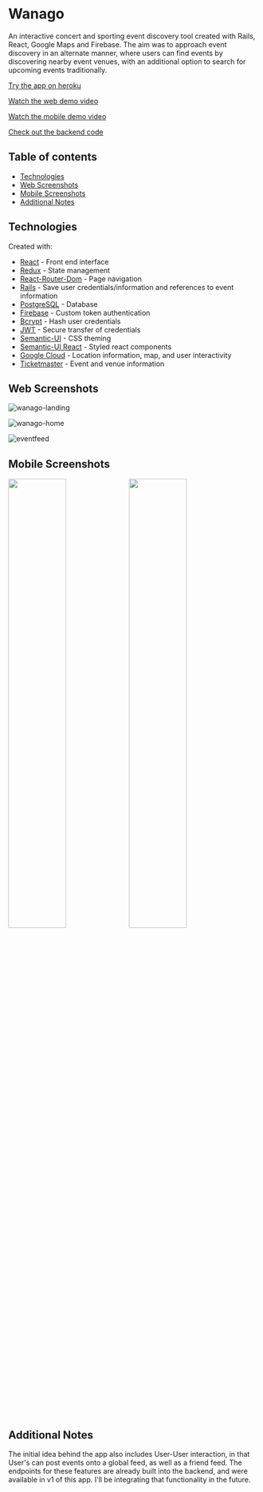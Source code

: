 # Wanago

An interactive concert and sporting event discovery tool created with Rails, React, Google Maps and Firebase. The aim was to approach event discovery in an alternate manner, where users can find events by discovering nearby event venues, with an additional option to search for upcoming events traditionally. 

[Try the app on heroku](https://wanago.herokuapp.com/)

[Watch the web demo video](https://drive.google.com/file/d/12qu2_zha1RWnL_Z8Mt6vkRFB9HYNRV5h/view?usp=sharing)

[Watch the mobile demo video](https://drive.google.com/file/d/19sjj645fU5MhXs4MoIvDfZ2vk7fzx-Is/view?usp=sharing)

[Check out the backend code](https://github.com/patcarrasco/wanago-backend)

## Table of contents
* [Technologies](#technologies)
* [Web Screenshots](#web-screenshots)
* [Mobile Screenshots](#mobile-screenshots)
* [Additional Notes](#additional-notes)

## Technologies
Created with:
* [React](https://reactjs.org/) - Front end interface
* [Redux](https://redux.js.org/) - State management
* [React-Router-Dom](https://www.npmjs.com/package/react-router-dom) - Page navigation 
* [Rails](https://rubyonrails.org/) - Save user credentials/information and references to event information
* [PostgreSQL](https://www.postgresql.org/) - Database
* [Firebase](https://firebase.google.com/) - Custom token authentication 
* [Bcrypt](https://www.npmjs.com/package/bcrypt) - Hash user credentials
* [JWT](https://jwt.io/) - Secure transfer of credentials
* [Semantic-UI](https://semantic-ui.com/) - CSS theming
* [Semantic-UI React](https://react.semantic-ui.com/) - Styled react components
* [Google Cloud](https://cloud.google.com/maps-platform/) - Location information, map, and user interactivity
* [Ticketmaster](https://developer.ticketmaster.com/)  - Event and venue information

## Web Screenshots

![wanago-landing](https://user-images.githubusercontent.com/39533889/56843037-f99a3b00-6869-11e9-96a9-305d4ddd85b6.png)

![wanago-home](https://user-images.githubusercontent.com/39533889/56859443-0d709a80-6959-11e9-97d5-8c1a2326b254.png)

![eventfeed](https://user-images.githubusercontent.com/39533889/56859450-18c3c600-6959-11e9-96e3-34621f9b05d2.png)

## Mobile Screenshots

<!-- <img src="https://user-images.githubusercontent.com/39533889/56859183-53c3fa80-6955-11e9-841a-9daefa1c041c.png" width="40%"/> -->

<img src="https://user-images.githubusercontent.com/39533889/56859193-64747080-6955-11e9-9450-c68ee8c1532c.png" width="48%"/><img src="https://user-images.githubusercontent.com/39533889/56859201-70603280-6955-11e9-8892-8b072b7ce41f.png" width="48%"/>

## Additional Notes

The initial idea behind the app also includes User-User interaction, in that User's can post events onto a global feed, as well as a friend feed. The endpoints for these features are already built into the backend, and were available in v1 of this app. I'll be integrating that functionality in the future.

